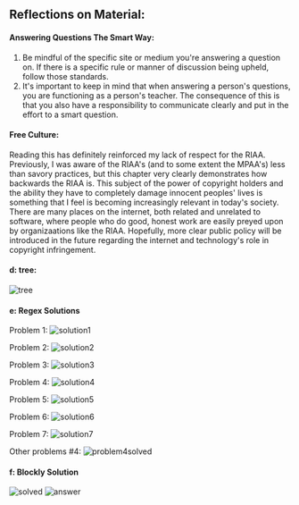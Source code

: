 ## Reflections on Material:
#### Answering Questions The Smart Way: 
1. Be mindful of the specific site or medium you're answering a question on. If there is a specific rule or manner of discussion being upheld, follow those standards.
2. It's important to keep in mind that when answering a person's questions, you are functioning as a person's teacher. The consequence of this is that you also have a responsibility to communicate clearly and put in the effort to a smart question.

#### Free Culture:
Reading this has definitely reinforced my lack of respect for the RIAA. Previously, I was aware of the RIAA's (and to some extent the MPAA's) less than savory practices, but this chapter very clearly demonstrates how backwards the RIAA is. This subject of the power of copyright holders and the ability they have to completely damage innocent peoples' lives  is something that I feel is becoming increasingly relevant in today's society. There are many places on the internet, both related and unrelated to software, where people who do good, honest work are easily preyed upon by organizaations like the RIAA. Hopefully, more clear public policy will be introduced in the future regarding the internet and technology's role in copyright infringement.


#### d: tree: 
![tree](http://i.imgur.com/qKxbBrH.png)

#### e: Regex Solutions
Problem 1: 
![solution1](http://i.imgur.com/iPKVvvk.png)

Problem 2: 
![solution2](http://i.imgur.com/n43mQQd.png)

Problem 3:
![solution3](http://i.imgur.com/ByPSkB7.png)

Problem 4:
![solution4](http://i.imgur.com/stW5c2a.png)

Problem 5:
![solution5](http://i.imgur.com/W2aXix9.png)

Problem 6:
![solution6](http://i.imgur.com/45wmTio.png)

Problem 7:
![solution7](http://i.imgur.com/yQXNuD4.png)

Other problems #4:
![problem4solved](http://i.imgur.com/oZ3rW4g.png)

#### f: Blockly Solution
![solved](http://i.imgur.com/YMfKhwM.png)
![answer](http://i.imgur.com/IGGCu1u.png)



